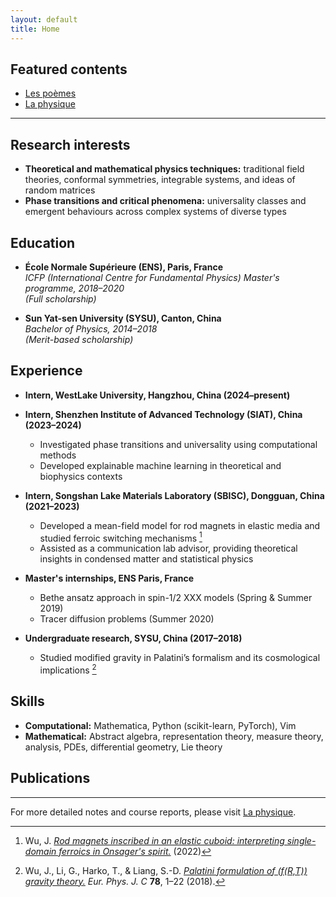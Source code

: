 ```yaml
---
layout: default
title: Home
---
```


## **Featured contents**
- [Les poèmes](les-poemes/)
- [La physique](la-physique/)

---

## **Research interests**  
- **Theoretical and mathematical physics techniques:** traditional field theories, conformal symmetries, integrable systems, and ideas of random matrices  
- **Phase transitions and critical phenomena:** universality classes and emergent behaviours across complex systems of diverse types

## **Education**
- **École Normale Supérieure (ENS), Paris, France**  
  *ICFP (International Centre for Fundamental Physics) Master's programme, 2018–2020*  
  *(Full scholarship)* 

- **Sun Yat-sen University (SYSU), Canton, China**  
  *Bachelor of Physics, 2014–2018*  
  *(Merit-based scholarship)*

## **Experience**
- **Intern, WestLake University, Hangzhou, China (2024–present)**

- **Intern, Shenzhen Institute of Advanced Technology (SIAT), China (2023–2024)**  
  - Investigated phase transitions and universality using computational methods  
  - Developed explainable machine learning in theoretical and biophysics contexts

- **Intern, Songshan Lake Materials Laboratory (SBISC), Dongguan, China (2021–2023)**  
  - Developed a mean-field model for rod magnets in elastic media and studied ferroic switching mechanisms [^1]  
  - Assisted as a communication lab advisor, providing theoretical insights in condensed matter and statistical physics

- **Master's internships, ENS Paris, France**  
  - Bethe ansatz approach in spin-1/2 XXX models (Spring & Summer 2019)  
  - Tracer diffusion problems (Summer 2020)

- **Undergraduate research, SYSU, China (2017–2018)**  
  - Studied modified gravity in Palatini’s formalism and its cosmological implications [^2]

## **Skills**
- **Computational:** Mathematica, Python (scikit-learn, PyTorch), Vim  
- **Mathematical:** Abstract algebra, representation theory, measure theory, analysis, PDEs, differential geometry, Lie theory

## **Publications**
[^1]: Wu, J. [*Rod magnets inscribed in an elastic cuboid: interpreting single-domain ferroics in Onsager's spirit.*](https://arxiv.org/abs/2206.01811) (2022)  
[^2]: Wu, J., Li, G., Harko, T., & Liang, S.-D. [*Palatini formulation of \(f(R,T)\) gravity theory.*](https://link.springer.com/article/10.1140/epjc/s10052-018-5923-9) *Eur. Phys. J. C* **78**, 1–22 (2018).

---

For more detailed notes and course reports, please visit [La physique](/portfolio/la-physique/).
